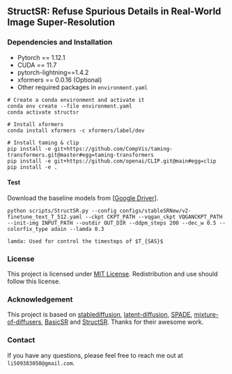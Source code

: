 
## StructSR: Refuse Spurious Details in Real-World Image Super-Resolution

### Dependencies and Installation
- Pytorch == 1.12.1
- CUDA == 11.7
- pytorch-lightning==1.4.2
- xformers == 0.0.16 (Optional)
- Other required packages in `environment.yaml`
```
# Create a conda environment and activate it
conda env create --file environment.yaml
conda activate structsr

# Install xformers
conda install xformers -c xformers/label/dev

# Install taming & clip
pip install -e git+https://github.com/CompVis/taming-transformers.git@master#egg=taming-transformers
pip install -e git+https://github.com/openai/CLIP.git@main#egg=clip
pip install -e .
```

#### Test

Download the baseline  models from [[Google Driver](https://drive.google.com/drive/folders/1EC9b1RIlZCRi4WjxlzUmHQ_3ZxI-N4x0?usp=sharing)].

```
python scripts/StructSR.py --config configs/stableSRNew/v2-finetune_text_T_512.yaml --ckpt CKPT_PATH --vqgan_ckpt VQGANCKPT_PATH --init-img INPUT_PATH --outdir OUT_DIR --ddpm_steps 200 --dec_w 0.5 --colorfix_type adain --lamda 0.3
```

``` --lamda
lamda: Used for control the timesteps of $T_{SAS}$
```

### License

This project is licensed under [MIT License](https://github.com/LYCEXE/StructSR/blob/main/LICENSE). Redistribution and use should follow this license.

### Acknowledgement

This project is based on [stablediffusion](https://github.com/Stability-AI/stablediffusion), [latent-diffusion](https://github.com/CompVis/latent-diffusion), [SPADE](https://github.com/NVlabs/SPADE), [mixture-of-diffusers](https://github.com/albarji/mixture-of-diffusers), [BasicSR](https://github.com/XPixelGroup/BasicSR) and [StructSR](https://github.com/IceClear/StableSR). Thanks for their awesome work.

### Contact

If you have any questions, please feel free to reach me out at `li509383050@gmail.com`.
